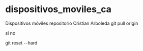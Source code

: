 # dispositivos_moviles_ca
Dispositivos móviles repositorio Cristian Arboleda
git pull origin <branch>
  
  si no
  
 git reset --hard
 
